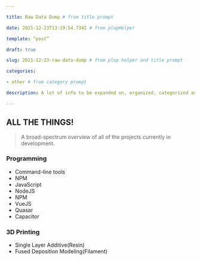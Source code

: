 ```yaml
---

title: Raw Data Dump # from title prompt

date: 2021-12-23T13:19:54.734Z # from plopHelper

template: “post”

draft: true

slug: 2021-12-23-raw-data-dump # from plop helper and title prompt

categories:

- other # from category prompt

description: A lot of info to be expanded on, organized, categorized and tagged later # from description prompt

---
```

## ALL THE THINGS!

> A broad-spectrum overview of all of the projects currently in development.

### Programming
- Command-line tools
- NPM
- JavaScript
- NodeJS
- NPM
- VueJS
- Quasar
- Capacitor 

### 3D Printing
- Single Layer Additive(Resin)
- Fused Deposition Modeling(Filament)
